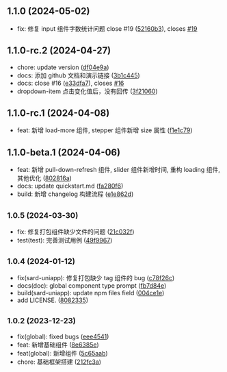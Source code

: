 ## 1.1.0 (2024-05-02)

- fix: 修复 input 组件字数统计问题 close #19 ([52160b3](https://github.com/sutras/sard-uniapp/commit/52160b3)), closes [#19](https://github.com/sutras/sard-uniapp/issues/19)

## 1.1.0-rc.2 (2024-04-27)

- chore: update version ([df04e9a](https://github.com/sutras/sard-uniapp/commit/df04e9a))
- docs: 添加 github 文档和演示链接 ([3b1c445](https://github.com/sutras/sard-uniapp/commit/3b1c445))
- docs: close #16 ([e33dfa7](https://github.com/sutras/sard-uniapp/commit/e33dfa7)), closes [#16](https://github.com/sutras/sard-uniapp/issues/16)
- dropdown-item 点击变化值后，没有回传 ([3f21060](https://github.com/sutras/sard-uniapp/commit/3f21060))

## 1.1.0-rc.1 (2024-04-08)

- feat: 新增 load-more 组件, stepper 组件新增 size 属性 ([f1e1c79](https://github.com/sutras/sard-uniapp/commit/f1e1c79))

## 1.1.0-beta.1 (2024-04-06)

- feat: 新增 pull-down-refresh 组件, slider 组件新增时间, 重构 loading 组件, 其他优化 ([802816a](https://github.com/sutras/sard-uniapp/commit/802816a))
- docs: update quickstart.md ([fa280f6](https://github.com/sutras/sard-uniapp/commit/fa280f6))
- build: 新增 changelog 构建流程 ([e1e862d](https://github.com/sutras/sard-uniapp/commit/e1e862d))

## <small>1.0.5 (2024-03-30)</small>

- fix: 修复打包组件缺少文件的问题 ([21c032f](https://github.com/sutras/sard-uniapp/commit/21c032f))
- test(test): 完善测试用例 ([49f9967](https://github.com/sutras/sard-uniapp/commit/49f9967))

## <small>1.0.4 (2024-01-12)</small>

- fix(sard-uniapp): 修复打包缺少 tag 组件的 bug ([c78f26c](https://github.com/sutras/sard-uniapp/commit/c78f26c))
- docs(doc): global component type prompt ([fb7d84e](https://github.com/sutras/sard-uniapp/commit/fb7d84e))
- build(sard-uniapp): update npm files field ([004ce1e](https://github.com/sutras/sard-uniapp/commit/004ce1e))
- add LICENSE. ([8082335](https://github.com/sutras/sard-uniapp/commit/8082335))

## <small>1.0.2 (2023-12-23)</small>

- fix(global): fixed bugs ([eee4541](https://github.com/sutras/sard-uniapp/commit/eee4541))
- feat: 新增基础组件 ([8e6385e](https://github.com/sutras/sard-uniapp/commit/8e6385e))
- feat(global): 新增组件 ([5c65aab](https://github.com/sutras/sard-uniapp/commit/5c65aab))
- chore: 基础框架搭建 ([212fc3a](https://github.com/sutras/sard-uniapp/commit/212fc3a))
